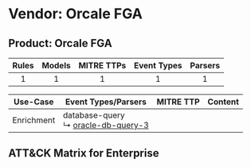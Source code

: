 Vendor: Orcale FGA
==================
Product: Orcale FGA
-------------------
| Rules | Models | MITRE TTPs | Event Types | Parsers |
|:-----:|:------:|:----------:|:-----------:|:-------:|
|   1   |   1    |     1      |      1      |    1    |

|  Use-Case  | Event Types/Parsers                                                                       | MITRE TTP | Content                                                  |
|:----------:| ----------------------------------------------------------------------------------------- | --------- | -------------------------------------------------------- |
| Enrichment |  database-query<br> ↳ [oracle-db-query-3](Parsers/parserContent_oracle-db-query-3.md)<br> |           | [](Rules_Models/r_m_orcale_fga_orcale_fga_Enrichment.md) |

ATT&CK Matrix for Enterprise
----------------------------
